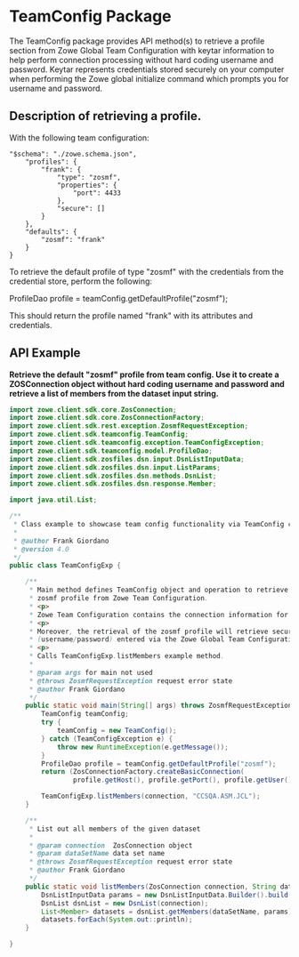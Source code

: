 # TeamConfig Package

The TeamConfig package provides API method(s) to retrieve a profile section from Zowe Global Team Configuration with
keytar information to help perform connection processing without hard coding username and password. Keytar represents
credentials stored securely on your computer when performing the Zowe global initialize command which prompts you for
username and password.

## Description of retrieving a profile.

With the following team configuration:

    "$schema": "./zowe.schema.json",
        "profiles": {
            "frank": {
                "type": "zosmf",
                "properties": {
                    "port": 4433
                },
                "secure": []
            }
        },
        "defaults": {
            "zosmf": "frank"
        }
    }  

To retrieve the default profile of type "zosmf" with the credentials from the credential store, perform the following:

ProfileDao profile = teamConfig.getDefaultProfile("zosmf");

This should return the profile named "frank" with its attributes and credentials.

## API Example

**Retrieve the default "zosmf" profile from team config. Use it to create a ZOSConnection object without hard coding
username and password and retrieve a list of members from the dataset input string.**

````java
import zowe.client.sdk.core.ZosConnection;
import zowe.client.sdk.core.ZosConnectionFactory;
import zowe.client.sdk.rest.exception.ZosmfRequestException;
import zowe.client.sdk.teamconfig.TeamConfig;
import zowe.client.sdk.teamconfig.exception.TeamConfigException;
import zowe.client.sdk.teamconfig.model.ProfileDao;
import zowe.client.sdk.zosfiles.dsn.input.DsnListInputData;
import zowe.client.sdk.zosfiles.dsn.input.ListParams;
import zowe.client.sdk.zosfiles.dsn.methods.DsnList;
import zowe.client.sdk.zosfiles.dsn.response.Member;

import java.util.List;

/**
 * Class example to showcase team config functionality via TeamConfig class.
 *
 * @author Frank Giordano
 * @version 4.0
 */
public class TeamConfigExp {

    /**
     * Main method defines TeamConfig object and operation to retrieve the default
     * zosmf profile from Zowe Team Configuration.
     * <p>
     * Zowe Team Configuration contains the connection information for z/OSMF REST API.
     * <p>
     * Moreover, the retrieval of the zosmf profile will retrieve secure Zowe V2 credentials
     * (username/password) entered via the Zowe Global Team Configuration command.
     * <p>
     * Calls TeamConfigExp.listMembers example method.
     *
     * @param args for main not used
     * @throws ZosmfRequestException request error state
     * @author Frank Giordano
     */
    public static void main(String[] args) throws ZosmfRequestException {
        TeamConfig teamConfig;
        try {
            teamConfig = new TeamConfig();
        } catch (TeamConfigException e) {
            throw new RuntimeException(e.getMessage());
        }
        ProfileDao profile = teamConfig.getDefaultProfile("zosmf");
        return (ZosConnectionFactory.createBasicConnection(
                profile.getHost(), profile.getPort(), profile.getUser(), profile.getPassword()));

        TeamConfigExp.listMembers(connection, "CCSQA.ASM.JCL");
    }

    /**
     * List out all members of the given dataset
     *
     * @param connection  ZosConnection object
     * @param dataSetName data set name
     * @throws ZosmfRequestException request error state
     * @author Frank Giordano
     */
    public static void listMembers(ZosConnection connection, String dataSetName) throws ZosmfRequestException {
        DsnListInputData params = new DsnListInputData.Builder().build();
        DsnList dsnList = new DsnList(connection);
        List<Member> datasets = dsnList.getMembers(dataSetName, params);
        datasets.forEach(System.out::println);
    }

}
`````  

